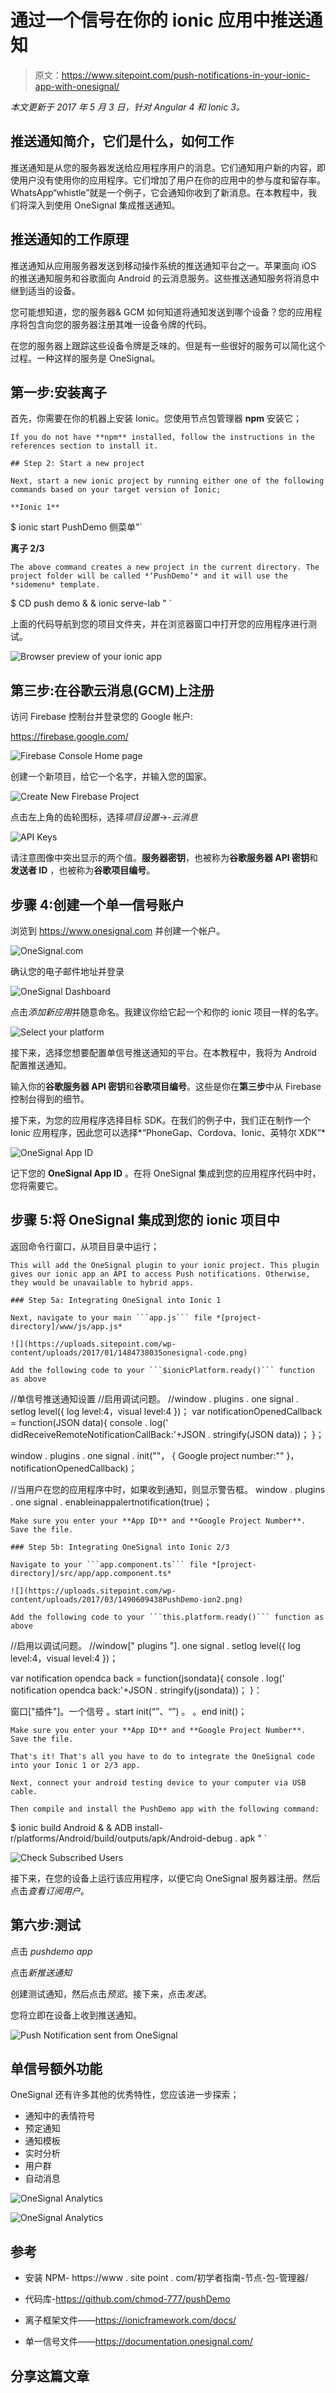 # 通过一个信号在你的 ionic 应用中推送通知

> 原文：<https://www.sitepoint.com/push-notifications-in-your-ionic-app-with-onesignal/>

*本文更新于 2017 年 5 月 3 日，针对 Angular 4 和 Ionic 3。*

## 推送通知简介，它们是什么，如何工作

推送通知是从您的服务器发送给应用程序用户的消息。它们通知用户新的内容，即使用户没有使用你的应用程序。它们增加了用户在你的应用中的参与度和留存率。WhatsApp“whistle”就是一个例子，它会通知你收到了新消息。在本教程中，我们将深入到使用 OneSignal 集成推送通知。

## 推送通知的工作原理

推送通知从应用服务器发送到移动操作系统的推送通知平台之一。苹果面向 iOS 的推送通知服务和谷歌面向 Android 的云消息服务。这些推送通知服务将消息中继到适当的设备。

您可能想知道，您的服务器& GCM 如何知道将通知发送到哪个设备？您的应用程序将包含向您的服务器注册其唯一设备令牌的代码。

在您的服务器上跟踪这些设备令牌是乏味的。但是有一些很好的服务可以简化这个过程。一种这样的服务是 OneSignal。

## 第一步:安装离子

首先，你需要在你的机器上安装 Ionic。您使用节点包管理器 **npm** 安装它；

```
If you do not have **npm** installed, follow the instructions in the references section to install it.

## Step 2: Start a new project

Next, start a new ionic project by running either one of the following commands based on your target version of Ionic;

**Ionic 1** 
```

$ ionic start PushDemo 侧菜单"`

**离子 2/3**

```
The above command creates a new project in the current directory. The project folder will be called *‘PushDemo’* and it will use the *sidemenu* template. 
```

$ CD push demo & & ionic serve-lab " `

上面的代码导航到您的项目文件夹，并在浏览器窗口中打开您的应用程序进行测试。

![Browser preview of your ionic app](img/89a33348c709d12161ca2e0904c75eae.png)

## 第三步:在谷歌云消息(GCM)上注册

访问 Firebase 控制台并登录您的 Google 帐户:

https://firebase.google.com/

![Firebase Console Home page](img/171bd59b3051bd24e51808912dfd57e0.png)

创建一个新项目，给它一个名字，并输入您的国家。

![Create New Firebase Project](img/49d96a3684f7c0d4f1d49983be7557a7.png)

点击左上角的齿轮图标，选择*项目设置*->-*云消息*

![API Keys](img/b5b4160f764b61e61636d086bd684d69.png)

请注意图像中突出显示的两个值。**服务器密钥**，也被称为**谷歌服务器 API 密钥**和**发送者 ID** ，也被称为**谷歌项目编号**。

## 步骤 4:创建一个单一信号账户

浏览到 https://www.onesignal.com 并创建一个帐户。

![OneSignal.com](img/44de60acb44e8c318a6432368f2ae572.png)

确认您的电子邮件地址并登录

![OneSignal Dashboard](img/1045c39739ee4161d2848cd923402c61.png)

点击*添加新应用*并随意命名。我建议你给它起一个和你的 ionic 项目一样的名字。

![Select your platform](img/2a5505ada33b825d323118e4b12a8c6c.png)

接下来，选择您想要配置单信号推送通知的平台。在本教程中，我将为 Android 配置推送通知。

输入你的**谷歌服务器 API 密钥**和**谷歌项目编号**。这些是你在**第三步**中从 Firebase 控制台得到的细节。

接下来，为您的应用程序选择目标 SDK。在我们的例子中，我们正在制作一个 Ionic 应用程序，因此您可以选择*“PhoneGap、Cordova、Ionic、英特尔 XDK”*

![OneSignal App ID](img/7590831ea90b45c07cda8138c52f7491.png)

记下您的 **OneSignal App ID** 。在将 OneSignal 集成到您的应用程序代码中时，您将需要它。

## 步骤 5:将 OneSignal 集成到您的 ionic 项目中

返回命令行窗口，从项目目录中运行；

```
This will add the OneSignal plugin to your ionic project. This plugin gives our ionic app an API to access Push notifications. Otherwise, they would be unavailable to hybrid apps.

### Step 5a: Integrating OneSignal into Ionic 1

Next, navigate to your main ```app.js``` file *[project-directory]/www/js/app.js*

![](https://uploads.sitepoint.com/wp-content/uploads/2017/01/1484738035onesignal-code.png)

Add the following code to your ```$ionicPlatform.ready()``` function as above 
```

//单信号推送通知设置
//启用调试问题。
//window . plugins . one signal . setlog level({ log level:4，visual level:4 })；
var notificationOpenedCallback = function(JSON data){
console . log(' didReceiveRemoteNotificationCallBack:'+JSON . stringify(JSON data))；
}；

window . plugins . one signal . init("<app id="">"，
{ Google project number:"<sender id="">" }，
notificationOpenedCallback)；</sender></app>

//当用户在您的应用程序中时，如果收到通知，则显示警告框。
window . plugins . one signal . enableinappalertnotification(true)；

```
Make sure you enter your **App ID** and **Google Project Number**. Save the file.

### Step 5b: Integrating OneSignal into Ionic 2/3

Navigate to your ```app.component.ts``` file *[project-directory]/src/app/app.component.ts*

![](https://uploads.sitepoint.com/wp-content/uploads/2017/03/1490609438PushDemo-ion2.png)

Add the following code to your ```this.platform.ready()``` function as above 
```

//启用以调试问题。
//window[" plugins "]. one signal . setlog level({ log level:4，visual level:4 })；

var notification opendca back = function(jsondata){
console . log(' notification opendca back:'+JSON . stringify(jsondata))；
}：

窗口["插件"]。一个信号
。start init(“<app id="">”、“<google project="" number="">”)
。
。end init()；</google></app>

```
Make sure you enter your **App ID** and **Google Project Number**. Save the file.

That's it! That's all you have to do to integrate the OneSignal code into your Ionic 1 or 2/3 app.

Next, connect your android testing device to your computer via USB cable.

Then compile and install the PushDemo app with the following command: 
```

$ ionic build Android & & ADB install-r<path to="" project-dir="">/platforms/Android/build/outputs/apk/Android-debug . apk " `</path>

![Check Subscribed Users](img/227aa23dc4ec825795eed4bde3c4b5e9.png)

接下来，在您的设备上运行该应用程序，以便它向 OneSignal 服务器注册。然后点击*查看订阅用户*。

## 第六步:测试

点击 *pushdemo app*

点击*新推送通知*

创建测试通知，然后点击*预览*。接下来，点击*发送*。

您将立即在设备上收到推送通知。

![Push Notification sent from OneSignal](img/d6ad3261460dac4aaaf54cbe59c5d50b.png)

## 单信号额外功能

OneSignal 还有许多其他的优秀特性，您应该进一步探索；

*   通知中的表情符号
*   预定通知
*   通知模板
*   实时分析
*   用户群
*   自动消息

![OneSignal Analytics](img/2853beded34660f37649ae6ff26d46c3.png)

![OneSignal Analytics](img/7b221b7f636f84b916ff520d0b8b075e.png)

## 参考

*   安装 NPM-
    https://www . site point . com/初学者指南-节点-包-管理器/

*   代码库-https://github.com/chmod-777/pushDemo

*   离子框架文件——https://ionicframework.com/docs/

*   单一信号文件——https://documentation.onesignal.com/

## 分享这篇文章